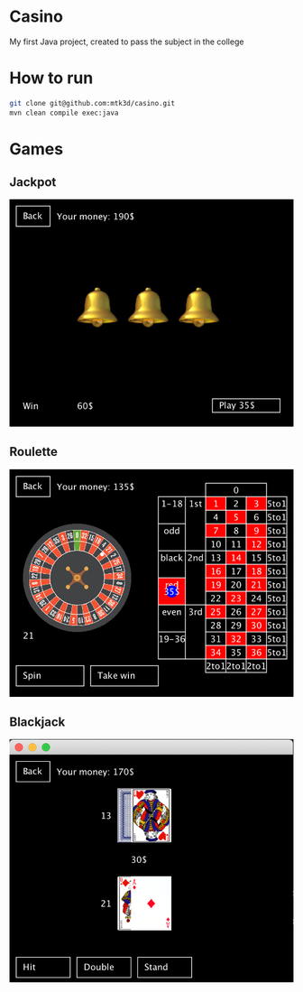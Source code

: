 # Casino
My first Java project, created to pass the subject in the college

# How to run
```bash
git clone git@github.com:mtk3d/casino.git
mvn clean compile exec:java
```

# Games
## Jackpot
![Jackpot](./images/jackpot.png)
## Roulette
![Roulette](./images/roulette.png)
## Blackjack
![Roulette](./images/blackjack.png)
